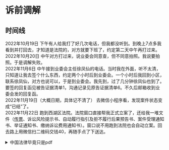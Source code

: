 # 诉前调解
## 时间线
2022年10月19日 下午有人给我打了好几次电话，但我都没听到。到晚上7点多我看到并打回去，才知道是法院的，对方就要下班了，约定第二天中午再打过来。  
2022年10月20日 中午对方打过来，说业委会同意查，但不同意拍照。我说要拍照。于是调解失败。  
2022年11月6日 中午接到业委会主任徐凤仙的电话。当时我在外面，听不太清，只知道让我去签个什么东西，约定两个小时后到业委会。一个小时后我回到小区，联系徐凤仙，对方也说可以，于是到业委会。我先到，过了几分钟徐凤仙也到了。要签的回复函见被告证据清单1，沟通记录见原告证据清单6。不久后邮箱收到业委会发的回复函。  
2022年11月19日（大概日期，具体记不清了） 去微信小程序看，发现案件状态变成“已结”了。  
2022年11月22日 跑到西湖区法院。法院窗口直接帮我正式立案了，还给我一堆文件（[传票](https://github.com/nozominull/zidieyuanzhiqingquan/blob/main/%E5%BA%AD%E5%AE%A1%E8%B5%84%E6%96%99/%E4%BC%A0%E7%A5%A8.jpg)、诉讼风险提示书、自动履行指引及拒不履行后果预告书、案件受理通知书、举证通知书、缴纳诉讼费用通知书）。窗口说不用跑到法院也会自动立案。回去路上用微信扫二维码交钱40，再随手点了下送达。  
<details>
<summary>中国法律毕竟只是pdf</summary>
诉讼风险提示书上写着未诚信诉讼的一堆后果，被告律师还是满嘴谎话，也没见法官做什么处罚。
</details>